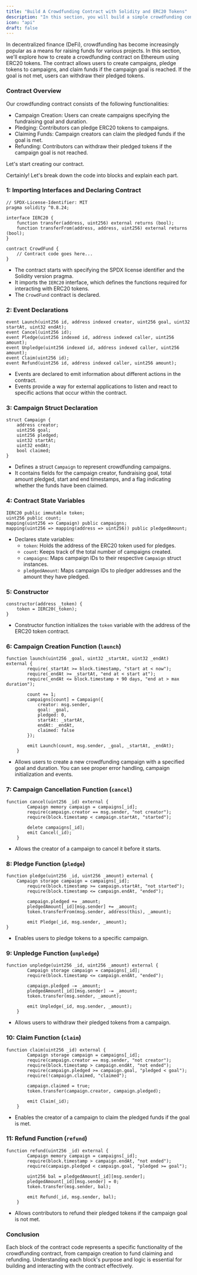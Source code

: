 ```yaml
---
title: "Build A Crowdfunding Contract with Solidity and ERC20 Tokens"
description: "In this section, you will build a simple crowdfunding contract using solidity and get to implement some of Solidity concepts like interfaces, struct and more."
icon: "api"
draft: false
---
```


In decentralized finance (DeFi), crowdfunding has become increasingly popular as a means for raising funds for various projects. In this section, we'll explore how to create a crowdfunding contract on Ethereum using ERC20 tokens. The contract allows users to create campaigns, pledge tokens to campaigns, and claim funds if the campaign goal is reached. If the goal is not met, users can withdraw their pledged tokens.

### Contract Overview

Our crowdfunding contract consists of the following functionalities:

- Campaign Creation: Users can create campaigns specifying the fundraising goal and duration.
- Pledging: Contributors can pledge ERC20 tokens to campaigns.
- Claiming Funds: Campaign creators can claim the pledged funds if the goal is met.
- Refunding: Contributors can withdraw their pledged tokens if the campaign goal is not reached.

Let's start creating our contract.

Certainly! Let's break down the code into blocks and explain each part.

### 1: Importing Interfaces and Declaring Contract

```solidity
// SPDX-License-Identifier: MIT
pragma solidity ^0.8.24;

interface IERC20 {
    function transfer(address, uint256) external returns (bool);
    function transferFrom(address, address, uint256) external returns (bool);
}

contract CrowdFund {
    // Contract code goes here...
}
```

- The contract starts with specifying the SPDX license identifier and the Solidity version pragma.
- It imports the `IERC20` interface, which defines the functions required for interacting with ERC20 tokens.
- The `CrowdFund` contract is declared.

### 2: Event Declarations

```solidity
event Launch(uint256 id, address indexed creator, uint256 goal, uint32 startAt, uint32 endAt);
event Cancel(uint256 id);
event Pledge(uint256 indexed id, address indexed caller, uint256 amount);
event Unpledge(uint256 indexed id, address indexed caller, uint256 amount);
event Claim(uint256 id);
event Refund(uint256 id, address indexed caller, uint256 amount);
```

- Events are declared to emit information about different actions in the contract.
- Events provide a way for external applications to listen and react to specific actions that occur within the contract.

### 3: Campaign Struct Declaration

```solidity
struct Campaign {
    address creator;
    uint256 goal;
    uint256 pledged;
    uint32 startAt;
    uint32 endAt;
    bool claimed;
}
```

- Defines a struct `Campaign` to represent crowdfunding campaigns.
- It contains fields for the campaign creator, fundraising goal, total amount pledged, start and end timestamps, and a flag indicating whether the funds have been claimed.

### 4: Contract State Variables

```solidity
IERC20 public immutable token;
uint256 public count;
mapping(uint256 => Campaign) public campaigns;
mapping(uint256 => mapping(address => uint256)) public pledgedAmount;
```

- Declares state variables:
  - `token`: Holds the address of the ERC20 token used for pledges.
  - `count`: Keeps track of the total number of campaigns created.
  - `campaigns`: Maps campaign IDs to their respective `Campaign` struct instances.
  - `pledgedAmount`: Maps campaign IDs to pledger addresses and the amount they have pledged.

### 5: Constructor

```solidity
constructor(address _token) {
    token = IERC20(_token);
}
```

- Constructor function initializes the `token` variable with the address of the ERC20 token contract.

### 6: Campaign Creation Function (`launch`)

```solidity
function launch(uint256 _goal, uint32 _startAt, uint32 _endAt) external {
        require(_startAt >= block.timestamp, "start at < now");
        require(_endAt >= _startAt, "end at < start at");
        require(_endAt <= block.timestamp + 90 days, "end at > max duration");

        count += 1;
        campaigns[count] = Campaign({
            creator: msg.sender,
            goal: _goal,
            pledged: 0,
            startAt: _startAt,
            endAt: _endAt,
            claimed: false
        });

        emit Launch(count, msg.sender, _goal, _startAt, _endAt);
    }
```

- Allows users to create a new crowdfunding campaign with a specified goal and duration. You can see proper error handling, campaign initialization and events.

### 7: Campaign Cancellation Function (`cancel`)

```solidity
function cancel(uint256 _id) external {
        Campaign memory campaign = campaigns[_id];
        require(campaign.creator == msg.sender, "not creator");
        require(block.timestamp < campaign.startAt, "started");

        delete campaigns[_id];
        emit Cancel(_id);
    }
```

- Allows the creator of a campaign to cancel it before it starts.

### 8: Pledge Function (`pledge`)

```solidity
function pledge(uint256 _id, uint256 _amount) external {
    Campaign storage campaign = campaigns[_id];
        require(block.timestamp >= campaign.startAt, "not started");
        require(block.timestamp <= campaign.endAt, "ended");

        campaign.pledged += _amount;
        pledgedAmount[_id][msg.sender] += _amount;
        token.transferFrom(msg.sender, address(this), _amount);

        emit Pledge(_id, msg.sender, _amount);
}
```

- Enables users to pledge tokens to a specific campaign.

### 9: Unpledge Function (`unpledge`)

```solidity
function unpledge(uint256 _id, uint256 _amount) external {
        Campaign storage campaign = campaigns[_id];
        require(block.timestamp <= campaign.endAt, "ended");

        campaign.pledged -= _amount;
        pledgedAmount[_id][msg.sender] -= _amount;
        token.transfer(msg.sender, _amount);

        emit Unpledge(_id, msg.sender, _amount);
    }
```

- Allows users to withdraw their pledged tokens from a campaign.

### 10: Claim Function (`claim`)

```solidity
function claim(uint256 _id) external {
        Campaign storage campaign = campaigns[_id];
        require(campaign.creator == msg.sender, "not creator");
        require(block.timestamp > campaign.endAt, "not ended");
        require(campaign.pledged >= campaign.goal, "pledged < goal");
        require(!campaign.claimed, "claimed");

        campaign.claimed = true;
        token.transfer(campaign.creator, campaign.pledged);

        emit Claim(_id);
    }
```

- Enables the creator of a campaign to claim the pledged funds if the goal is met.

### 11: Refund Function (`refund`)

```solidity
function refund(uint256 _id) external {
        Campaign memory campaign = campaigns[_id];
        require(block.timestamp > campaign.endAt, "not ended");
        require(campaign.pledged < campaign.goal, "pledged >= goal");

        uint256 bal = pledgedAmount[_id][msg.sender];
        pledgedAmount[_id][msg.sender] = 0;
        token.transfer(msg.sender, bal);

        emit Refund(_id, msg.sender, bal);
    }
```

- Allows contributors to refund their pledged tokens if the campaign goal is not met.

### Conclusion

Each block of the contract code represents a specific functionality of the crowdfunding contract, from campaign creation to fund claiming and refunding. Understanding each block's purpose and logic is essential for building and interacting with the contract effectively.
